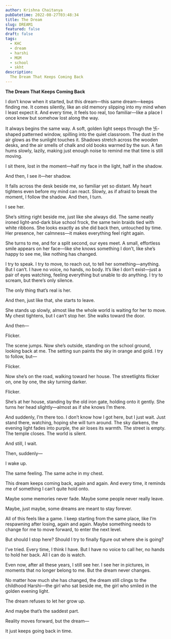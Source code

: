 ```yaml
---
author: Krishna Chaitanya
pubDatetime: 2022-08-27T03:48:34
title: The Dream
slug: DREAM1
featured: false
draft: false
tags:
  - KHC
  - dream
  - harshi
  - MGM
  - school
  - skht
description:
  The Dream That Keeps Coming Back
---
```

**The Dream That Keeps Coming Back**

I don’t know when it started, but this dream—this same dream—keeps finding me. It comes silently, like an old memory slipping into my mind when I least expect it. And every time, it feels too real, too familiar—like a place I once knew but somehow lost along the way.

It always begins the same way. A soft, golden light seeps through the 卐-shaped patterned window, spilling into the quiet classroom. The dust in the air glows as the sunlight touches it. Shadows stretch across the wooden desks, and the air smells of chalk and old books warmed by the sun. A fan hums slowly, lazily, making just enough noise to remind me that time is still moving.

I sit there, lost in the moment—half my face in the light, half in the shadow.

And then, I see it—her shadow.

It falls across the desk beside me, so familiar yet so distant. My heart tightens even before my mind can react. Slowly, as if afraid to break the moment, I follow the shadow. And then, I turn.

I see her.

She’s sitting right beside me, just like she always did. The same neatly ironed light-and-dark blue school frock, the same twin braids tied with white ribbons. She looks exactly as she did back then, untouched by time. Her presence, her calmness—it makes everything feel right again.

She turns to me, and for a split second, our eyes meet. A small, effortless smile appears on her face—like she knows something I don’t, like she’s happy to see me, like nothing has changed.

I try to speak. I try to move, to reach out, to tell her something—anything. But I can’t. I have no voice, no hands, no body. It’s like I don’t exist—just a pair of eyes watching, feeling everything but unable to do anything. I try to scream, but there’s only silence.

The only thing that’s real is her.

And then, just like that, she starts to leave.

She stands up slowly, almost like the whole world is waiting for her to move. My chest tightens, but I can’t stop her. She walks toward the door.

And then—

Flicker.

The scene jumps. Now she’s outside, standing on the school ground, looking back at me. The setting sun paints the sky in orange and gold. I try to follow, but—

Flicker.

Now she’s on the road, walking toward her house. The streetlights flicker on, one by one, the sky turning darker.

Flicker.

She’s at her house, standing by the old iron gate, holding onto it gently. She turns her head slightly—almost as if she knows I’m there.

And suddenly, I’m there too. I don’t know how I got here, but I just wait. Just stand there, watching, hoping she will turn around. The sky darkens, the evening light fades into purple, the air loses its warmth. The street is empty. The temple closes. The world is silent.

And still, I wait.

Then, suddenly—

I wake up.

The same feeling. The same ache in my chest.

This dream keeps coming back, again and again. And every time, it reminds me of something I can’t quite hold onto.

Maybe some memories never fade. Maybe some people never really leave.

Maybe, just maybe, some dreams are meant to stay forever.

All of this feels like a game. I keep starting from the same place, like I’m respawning after losing, again and again. Maybe something needs to change for me to move forward, to enter the next level.

But should I stop here? Should I try to finally figure out where she is going?

I’ve tried. Every time, I think I have. But I have no voice to call her, no hands to hold her back. All I can do is watch.

Even now, after all these years, I still see her. I see her in pictures, in moments that no longer belong to me. But the dream never changes.

No matter how much she has changed, the dream still clings to the childhood Harshi—the girl who sat beside me, the girl who smiled in the golden evening light.

The dream refuses to let her grow up.

And maybe that’s the saddest part.

Reality moves forward, but the dream—

It just keeps going back in time.